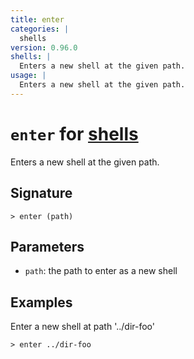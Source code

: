 ```yaml
---
title: enter
categories: |
  shells
version: 0.96.0
shells: |
  Enters a new shell at the given path.
usage: |
  Enters a new shell at the given path.
---
```


# `enter` for [shells](/commands/categories/shells.md)

<div class='command-title'>Enters a new shell at the given path.</div>

## Signature

```> enter (path)```

## Parameters

 -  `path`: the path to enter as a new shell

## Examples

Enter a new shell at path '../dir-foo'
```nu
> enter ../dir-foo

```
